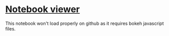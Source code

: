 # [Notebook viewer](https://nbviewer.jupyter.org/github/Visgean/boring_life/blob/master/Boring%20life.ipynb) 

This notebook won't load properly on github as it requires bokeh javascript files.
